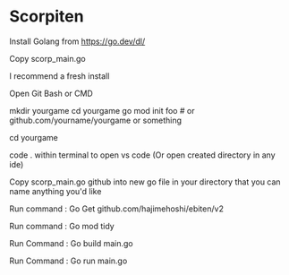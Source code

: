 # Scorpiten


Install Golang from https://go.dev/dl/


Copy scorp_main.go



I recommend a fresh install

Open Git Bash or CMD

mkdir yourgame
cd yourgame
go mod init foo # or github.com/yourname/yourgame or something

cd yourgame

code . within terminal to open vs code (Or open created directory in any ide)

Copy scorp_main.go github into new go file in your directory that you can name anything you'd like



Run command : Go Get github.com/hajimehoshi/ebiten/v2

Run command : Go mod tidy

Run Command : Go build main.go

Run Command : Go run main.go

